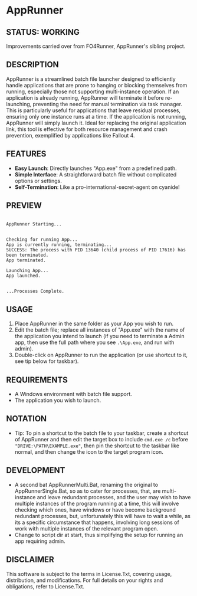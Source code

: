 # AppRunner

## STATUS: WORKING
Improvements carried over from FO4Runner, AppRunner's sibling project.

## DESCRIPTION
AppRunner is a streamlined batch file launcher designed to efficiently handle applications that are prone to hanging or blocking themselves from running, especially those not supporting multi-instance operation. If an application is already running, AppRunner will terminate it before re-launching, preventing the need for manual termination via task manager. This is particularly useful for applications that leave residual processes, ensuring only one instance runs at a time. If the application is not running, AppRunner will simply launch it. Ideal for replacing the original application link, this tool is effective for both resource management and crash prevention, exemplified by applications like Fallout 4.

## FEATURES
- **Easy Launch**: Directly launches "App.exe" from a predefined path.
- **Simple Interface**: A straightforward batch file without complicated options or settings.
- **Self-Termination**: Like a pro-international-secret-agent on cyanide!

## PREVIEW
```

AppRunner Starting...


Checking for running App...
App is currently running, terminating...
SUCCESS: The process with PID 13640 (child process of PID 17616) has been terminated.
App terminated.

Launching App...
App launched.


...Processes Complete.

```

## USAGE
1. Place AppRunner in the same folder as your App you wish to run.
2. Edit the batch file; replace all instances of "App.exe" with the name of the application you intend to launch (if you need to terminate a Admin app, then use the full path where you see `.\App.exe`, and run with admin). 
3. Double-click on AppRunner to run the application (or use shortcut to it, see tip below for taskbar).

## REQUIREMENTS
- A Windows environment with batch file support.
- The application you wish to launch.

## NOTATION
- Tip: To pin a shortcut to the batch file to your taskbar, create a shortcut of AppRunner and then edit the target box to include `cmd.exe /c` before `"DRIVE:\PATH\EXAMPLE.exe"`, then pin the shortcut to the taskbar like normal, and then change the icon to the target program icon.

## DEVELOPMENT
- A second bat AppRunnerMulti.Bat, renaming the original to AppRunnerSingle.Bat, so as to cater for processes, that, are multi-instance and leave redundant processes, and the user may wish to have multiple instances of the program running at a time, this will involve checking which ones, have windows or have become background redundant processes, but, unfortunately this will have to wait a while, as its a specific circumstance that happens, involving long sessions of work with multiple instances of the relevant program open. 
- Change to script dir at start, thus simplifying the setup for running an app requiring admin.

## DISCLAIMER
This software is subject to the terms in License.Txt, covering usage, distribution, and modifications. For full details on your rights and obligations, refer to License.Txt.
